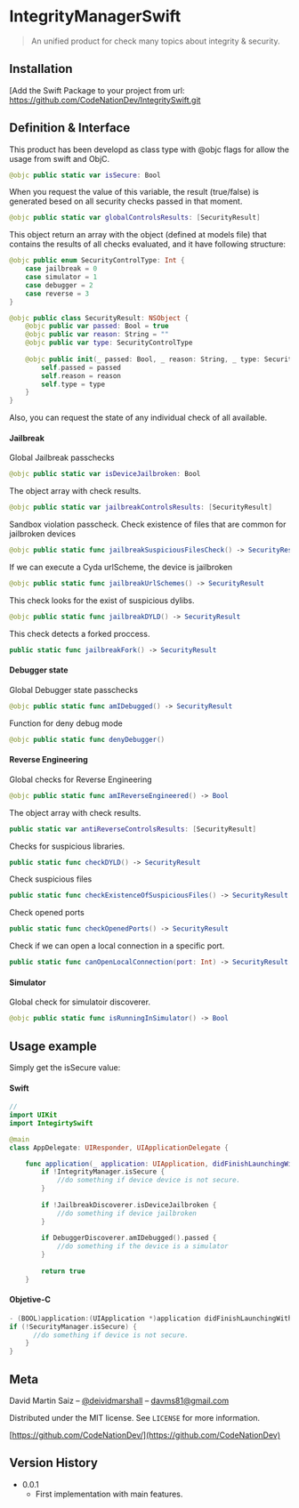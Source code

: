 # IntegrityManagerSwift
> An unified product for check many topics about integrity & security.

## Installation

[Add the Swift Package to your project from url: https://github.com/CodeNationDev/IntegritySwift.git

## Definition & Interface
This product has been developd as class type with @objc flags for allow the usage from swift and ObjC.

```swift
@objc public static var isSecure: Bool
```
When you request the value of this variable, the result (true/false) is generated besed on all security checks passed in that moment.

```swift
@objc public static var globalControlsResults: [SecurityResult]
```
This object return an array with the object (defined at models file) that contains the results of all checks evaluated, and it have following structure:

```swift
@objc public enum SecurityControlType: Int {
    case jailbreak = 0
    case simulator = 1
    case debugger = 2
    case reverse = 3
}

@objc public class SecurityResult: NSObject {
    @objc public var passed: Bool = true
    @objc public var reason: String = ""
    @objc public var type: SecurityControlType
    
    @objc public init(_ passed: Bool, _ reason: String, _ type: SecurityControlType) {
        self.passed = passed
        self.reason = reason
        self.type = type
    }
}
```

Also, you can request the state of any individual check of all available. 

#### Jailbreak

Global Jailbreak passchecks
```swift
@objc public static var isDeviceJailbroken: Bool
```

The object array with check results.
```swift
@objc public static var jailbreakControlsResults: [SecurityResult]
```

Sandbox violation passcheck. Check existence of files that are common for jailbroken devices
```swift
@objc public static func jailbreakSuspiciousFilesCheck() -> SecurityResult
```

If we can execute a Cyda urlScheme, the device is jailbroken
```swift
@objc public static func jailbreakUrlSchemes() -> SecurityResult
```

This check looks for the exist of suspicious dylibs.
```swift
@objc public static func jailbreakDYLD() -> SecurityResult
```

This check detects a forked proccess.
```swift
public static func jailbreakFork() -> SecurityResult
```

#### Debugger state

Global Debugger state passchecks
```swift
@objc public static func amIDebugged() -> SecurityResult
```

Function for deny debug mode
```swift
@objc public static func denyDebugger()
```

#### Reverse Engineering

Global checks for Reverse Engineering
```swift
@objc public static func amIReverseEngineered() -> Bool
```

The object array with check results. 
```swift
public static var antiReverseControlsResults: [SecurityResult]
```

Checks for suspicious libraries.
```swift
public static func checkDYLD() -> SecurityResult
```

Check suspicious files
```swift
public static func checkExistenceOfSuspiciousFiles() -> SecurityResult 
```

Check opened ports
```swift
public static func checkOpenedPorts() -> SecurityResult 
```

Check if we can open a local connection in a specific port.
```swift
public static func canOpenLocalConnection(port: Int) -> SecurityResult
```

#### Simulator

Global check for simulatoir discoverer.

```swift
@objc public static func isRunningInSimulator() -> Bool
```




## Usage example

Simply get the isSecure value:

#### Swift
```swift
//
import UIKit
import IntegirtySwift

@main
class AppDelegate: UIResponder, UIApplicationDelegate {

    func application(_ application: UIApplication, didFinishLaunchingWithOptions launchOptions: [UIApplication.LaunchOptionsKey: Any]?) -> Bool {
        if !IntegrityManager.isSecure {
            //do something if device device is not secure.
        }
        
        if !JailbreakDiscoverer.isDeviceJailbroken {
            //do something if device jailbroken
        }
        
        if DebuggerDiscoverer.amIDebugged().passed {
            //do something if the device is a simulator
        }
        
        return true
    }

```

#### Objetive-C
```objective-c
- (BOOL)application:(UIApplication *)application didFinishLaunchingWithOptions:(NSDictionary *)launchOptions {
if (!SecurityManager.isSecure) {
      //do something if device is not secure.
    }
}
```

## Meta

David Martin Saiz – [@deividmarshall](https://twitter.com/deividmarshall) – davms81@gmail.com

Distributed under the MIT license. See ``LICENSE`` for more information.

[https://github.com/CodeNationDev/](https://github.com/CodeNationDev)

## Version History
* 0.0.1
    * First implementation with main features.
